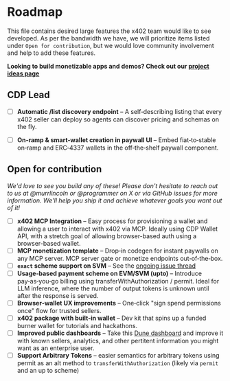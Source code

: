 # Roadmap

This file contains desired large features the x402 team would like to see developed. As per the bandwidth we have, we will prioritize items listed under `Open for contribution`, but we would love community involvement and help to add these features.

**Looking to build monetizable apps and demos? Check out our [project ideas page](./PROJECT-IDEAS.md)**

## CDP Lead

- [ ] **Automatic /list discovery endpoint** – A self‑describing listing that every x402 seller can deploy so agents can discover pricing and schemas on the fly.
- [ ] **On‑ramp & smart‑wallet creation in paywall UI** – Embed fiat‑to‑stable on‑ramp and ERC‑4337 wallets in the off‑the‑shelf paywall component.


## Open for contribution
_We'd love to see you build any of these! Please don't hesitate to reach out to us at @murrlincoln or @programmer on X or via GitHub issues for more information. We'll help you ship it and achieve whatever goals you want out of it!_

- [ ] **x402 MCP Integration** – Easy process for provisioning a wallet and allowing a user to interact with x402 via MCP. Ideally using CDP Wallet API, with a stretch goal of allowing browser-based auth using a browser-based wallet.
- [ ] **MCP monetization template** – Drop‑in codegen for instant paywalls on any MCP server. MCP server gate or monetize endpoints out‑of‑the‑box.
- [ ] **`exact` scheme support on SVM** – See the [ongoing issue thread](https://github.com/coinbase/x402/issues/131)
- [ ] **Usage‑based payment scheme on EVM/SVM (upto)** – Introduce pay‑as‑you‑go billing using transferWithAuthorization / permit. Ideal for LLM inference, where the number of output tokens is unknown until after the response is served.
- [ ] **Browser‑wallet UX improvements** – One‑click "sign spend permissions once" flow for trusted sellers.
- [ ] **x402 package with built‑in wallet** – Dev kit that spins up a funded burner wallet for tutorials and hackathons.
- [ ] **Improved public dashboards** – Take this [Dune dashboard](https://dune.com/programmer/x402-base-mainnet) and improve it with known sellers, analytics, and other pertitent information you might want as an enterprise user. 
- [ ] **Support Arbitrary Tokens** – easier semantics for arbitrary tokens using permit as an alt method to `transferWithAuthorization` (likely via `permit` and an up to scheme)
